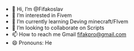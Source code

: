 - 👋 Hi, I’m @Fifakoslav
- 👀 I’m interested in Fivem
- 🌱 I’m currently learning Deving minecraft/FIvem
- 💞️ I’m looking to collaborate on Scripts
- 📫 How to reach me Gmail fifakpro@gmail.com
- 😄 Pronouns: He

<!---
Fifakoslav/Fifakoslav is a ✨ special ✨ repository because its `README.md` (this file) appears on your GitHub profile.
You can click the Preview link to take a look at your changes.
--->
